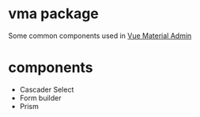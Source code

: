 # vma package

Some common components used in [Vue Material Admin](https://github.com/tookit/vue-material-admin)


# components

- Cascader Select
- Form builder 
- Prism